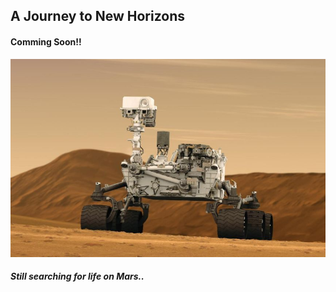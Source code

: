 <div class="container text-center my-5">
    <h2 class="">A Journey to New Horizons</h2>
    <h4 class="mb-4 text-muted">Comming Soon!!</h4>
    <img src="images/rover.jpg" class="rounded-circle shadow-lg img-fluid mb-4 rover" alt="Rover">
    <h5 class="text-muted">Still searching for life on Mars..</h5>
</div>